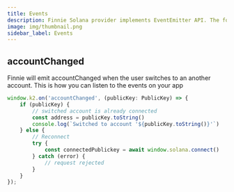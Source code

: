 ```yaml
---
title: Events
description: Finnie Solana provider implements EventEmitter API. The following are the events that will be emitted
image: img/thumbnail.png
sidebar_label: Events
---
```


## accountChanged

Finnie will emit accountChanged when the user switches to an another account. This is how you can listen to the events on your app

```javascript
window.k2.on('accountChanged', (publicKey: PublicKey) => {
    if (publicKey) {
        // switched account is already connected
        const address = publicKey.toString()
        console.log(`Switched to account '${publicKey.toString()}'`)
    } else {
        // Reconnect
        try {
            const connectedPublickey = await window.solana.connect()
        } catch (error) {
            // request rejected
        }
    }
});
```